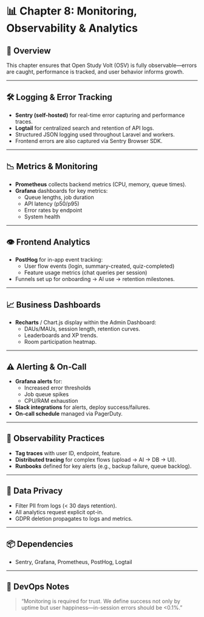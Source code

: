 # 📊 Chapter 8: Monitoring, Observability & Analytics

## 🎯 Overview
This chapter ensures that Open Study Volt (OSV) is fully observable—errors are caught, performance is tracked, and user behavior informs growth.

---

## 🛠️ Logging & Error Tracking
- **Sentry (self-hosted)** for real-time error capturing and performance traces.
- **Logtail** for centralized search and retention of API logs.
- Structured JSON logging used throughout Laravel and workers.
- Frontend errors are also captured via Sentry Browser SDK.

---

## 📉 Metrics & Monitoring
- **Prometheus** collects backend metrics (CPU, memory, queue times).
- **Grafana** dashboards for key metrics:
    - Queue lengths, job duration
    - API latency (p50/p95)
    - Error rates by endpoint
    - System health

---

## 👁️ Frontend Analytics
- **PostHog** for in-app event tracking:
    - User flow events (login, summary-created, quiz-completed)
    - Feature usage metrics (chat queries per session)
- Funnels set up for onboarding → AI use → retention milestones.

---

## 📈 Business Dashboards
- **Recharts** / Chart.js display within the Admin Dashboard:
    - DAUs/MAUs, session length, retention curves.
    - Leaderboards and XP trends.
    - Room participation heatmap.

---

## ⚠️ Alerting & On‑Call
- **Grafana alerts** for:
    - Increased error thresholds
    - Job queue spikes
    - CPU/RAM exhaustion
- **Slack integrations** for alerts, deploy success/failures.
- **On-call schedule** managed via PagerDuty.

---

## 🧭 Observability Practices
- **Tag traces** with user ID, endpoint, feature.
- **Distributed tracing** for complex flows (upload → AI → DB → UI).
- **Runbooks** defined for key alerts (e.g., backup failure, queue backlog).

---

## 🔐 Data Privacy
- Filter PII from logs (< 30 days retention).
- All analytics request explicit opt-in.
- GDPR deletion propagates to logs and metrics.

---

## 📦 Dependencies
- Sentry, Grafana, Prometheus, PostHog, Logtail

---

## 📝 DevOps Notes
> “Monitoring is required for trust. We define success not only by uptime but user happiness—in-session errors should be <0.1%.”
